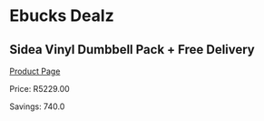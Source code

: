 
# Ebucks Dealz
## Sidea Vinyl Dumbbell Pack + Free Delivery
[Product Page](https://www.ebucks.com/web/shop/productSelected.do?prodId=1173556327&catId=1173528667)

Price: R5229.00

Savings: 740.0


	